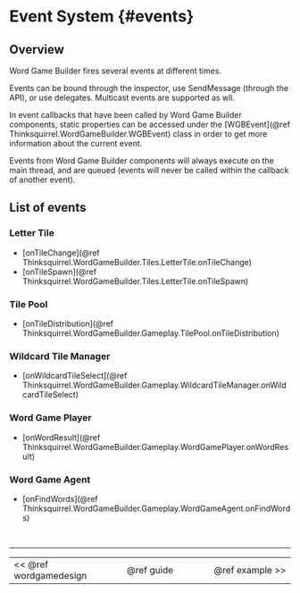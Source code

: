 Event System {#events}
===

## Overview
Word Game Builder fires several events at different times. 

Events can be bound through the inspector, use SendMessage (through the API), or use delegates. Multicast events are supported as wll.

In event callbacks that have been called by Word Game Builder components, static properties can be accessed under the [WGBEvent](@ref Thinksquirrel.WordGameBuilder.WGBEvent) class in order to get more information about the current event.

Events from Word Game Builder components will always execute on the main thread, and are queued (events will never be called within the callback of another event).

## List of events

### Letter Tile

- [onTileChange](@ref Thinksquirrel.WordGameBuilder.Tiles.LetterTile.onTileChange)
- [onTileSpawn](@ref Thinksquirrel.WordGameBuilder.Tiles.LetterTile.onTileSpawn) 

### Tile Pool

- [onTileDistribution](@ref Thinksquirrel.WordGameBuilder.Gameplay.TilePool.onTileDistribution)

### Wildcard Tile Manager

- [onWildcardTileSelect](@ref Thinksquirrel.WordGameBuilder.Gameplay.WildcardTileManager.onWildcardTileSelect)

### Word Game Player

- [onWordResult](@ref Thinksquirrel.WordGameBuilder.Gameplay.WordGamePlayer.onWordResult)

### Word Game Agent

- [onFindWords](@ref Thinksquirrel.WordGameBuilder.Gameplay.WordGameAgent.onFindWords)

<br>

---
<table width=80% align=center><tr>
<td width=33% align=left><< @ref wordgamedesign</td>
<td width=34% align=center>@ref guide</td>
<td width=33% align=right>@ref example >></td>
</tr></table>